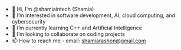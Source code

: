 - 👋 Hi, I’m @shamiaintech (Shamia)
- 👀 I’m interested in software development, AI, cloud computing, and cybersecurity
- 🌱 I’m currently learning C++ and Artificial Intelligence
- 💞️ I’m looking to collaborate on coding projects
- 📫 How to reach me - email: shamiarashon@gmail.com

<!---
shamiaintech/shamiaintech is a ✨ special ✨ repository because its `README.md` (this file) appears on your GitHub profile.
You can click the Preview link to take a look at your changes.
--->
